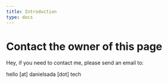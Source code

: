 ```yaml
---
title: Introduction
type: docs
---
```


# Contact the owner of this page

Hey, if you need to contact me, please send an email to:

hello [at] danielsada [dot] tech

